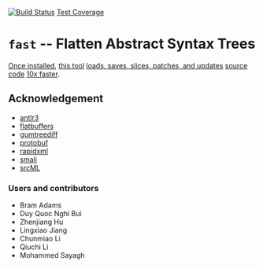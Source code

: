 [![Build Status](https://travis-ci.org/yijunyu/fast.svg?branch=master)](https://travis-ci.org/yijunyu/fast)
[Test Coverage](https://htmlpreview.github.io/?https://github.com/yijunyu/fast/blob/master/test/index.html)

# `fast` -- Flatten Abstract Syntax Trees
[Once installed](doc/installation.md), [this tool](doc/options.md) [loads, saves, slices, patches, and updates](doc/usage.md) [source code](doc/example.md) [10x faster](doc/performance.md). 

## Acknowledgement

* [antlr3](https://github.com/antlr/antlr3)
* [flatbuffers](https://github.com/google/flatbuffers)
* [gumtreediff](https://github.com/GumTreeDiff/gumtree)
* [protobuf](https://github.com/google/protobuf)
* [rapidxml](https://github.com/dwd/rapidxml)
* [smali](https://github.com/JesusFreke/smali)
* [srcML](http://www.srcml.org/)

### Users and contributors
* Bram Adams
* Duy Quoc Nghi Bui
* Zhenjiang Hu
* Lingxiao Jiang
* Chunmiao Li
* Qiuchi Li
* Mohammed Sayagh
